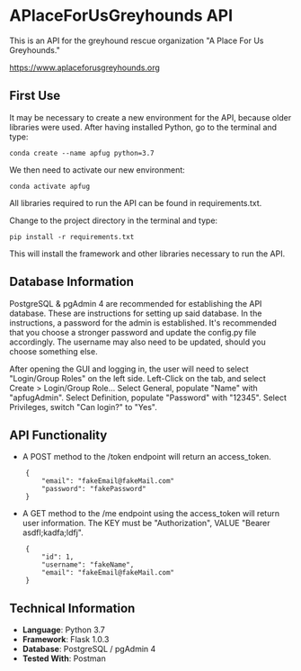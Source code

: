 # APlaceForUsGreyhounds API

 This is an API for the greyhound rescue organization "A Place For Us Greyhounds."

 https://www.aplaceforusgreyhounds.org

## First Use
It may be necessary to create a new environment for the API, because older libraries were used.
After having installed Python, go to the terminal and type:
    
    conda create --name apfug python=3.7

We then need to activate our new environment:

    conda activate apfug

All libraries required to run the API can be found in requirements.txt.

Change to the project directory in the terminal and type:

    pip install -r requirements.txt

This will install the framework and other libraries necessary to run the API.

## Database Information
PostgreSQL & pgAdmin 4 are recommended for establishing the API database. These are instructions for setting up said database. In the instructions, a password for the admin is established. It's recommended that you choose a stronger password and update the config.py file accordingly. The username may also need to be updated, should you choose something else.

After opening the GUI and logging in, the user will need to select "Login/Group Roles" on the left side.
Left-Click on the tab, and select Create > Login/Group Role...
Select General, populate "Name" with "apfugAdmin".
Select Definition, populate "Password" with "12345".
Select Privileges, switch "Can login?" to "Yes".

## API Functionality

* A POST method to the /token endpoint will return an access_token.

```
    {
        "email": "fakeEmail@fakeMail.com"
        "password": "fakePassword"
    }
```
* A GET method to the /me endpoint using the access_token will return user information. The KEY must be "Authorization", VALUE "Bearer asdfl;kadfa;ldfj".
```
    {
        "id": 1,
        "username": "fakeName",
        "email": "fakeEmail@fakeMail.com"
    }
```
## Technical Information
* **Language**: Python 3.7
* **Framework**: Flask 1.0.3
* **Database**: PostgreSQL / pgAdmin 4
* **Tested With**: Postman
